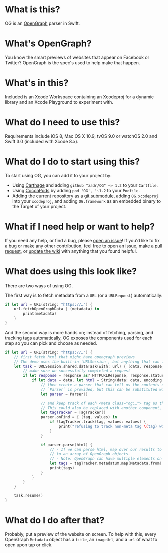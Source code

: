 What is this?
=====

OG is an [OpenGraph](https://ogp.me) parser in Swift.

What's OpenGraph?
=====
You know the smart previews of websites that appear on Facebook or Twitter? OpenGraph is the spec's used to help make that happen.

What's in this?
=====

Included is an Xcode Workspace containing an Xcodeproj for a dynamic library and an Xcode Playground to experiment with. 

What do I need to use this?
=====

Requirements include iOS 8, Mac OS X 10.9, tvOS 9.0 or watchOS 2.0 and Swift 3.0 (included with Xcode 8.x).

What do I do to start using this?
=====

To start using OG, you can add it to your project by:
- Using [Carthage](https://github.com/Carthage/Carthage) and adding `github "zadr/OG" ~> 1.2` to your `Cartfile`.
- Using [CocoaPods](https://cocoapods.org) by adding `pod 'OG', '~1.2` to your `Podfile`.
- Adding the current repository as a [git submodule](https://git-scm.com/docs/git-submodule), adding `OG.xcodeproj` into your `xcodeproj`, and adding `OG.framework` as an embedded binary to the Target of your project.

What if I need help or want to help?
=====

If you need any help, or find a bug, please [open an issue](https://github.com/zadr/OG/issues)! If you'd like to fix a bug or make any other contribution, feel free to open an issue, [make a pull request](https://github.com/zadr/OG/pulls), or [update the wiki](https://github.com/zadr/OG/wiki) with anything that you found helpful.

What does using this look like?
=====

There are two ways of using OG.

The first way is to fetch metadata from a `URL` (or a `URLRequest`) automatically:

```swift
if let url = URL(string: "https://…") {
	url.fetchOpenGraphData { (metadata) in
		print(metadata)
	}
}
```

And the second way is more hands on; instead of fetching, parsing, and tracking tags automatically, OG exposes the components used for each step so you can pick and choose as needed.

```swift
if let url = URL(string: "https://…") {
	// first fetch html that might have opengraph previews
	// The demo uses the built-in `URLSession`, but anything that can fetch data can be used here 
	let task = URLSession.shared.dataTask(with: url) { (data, response, error)
		// make sure we successfully completed a request
		if let response = response as? HTTPURLResponse, response.statusCode >= 200, response.statusCode < 300 {
			if let data = data, let html = String(data: data, encoding: .utf8) {
				// then create a parser that can tell us the contents of each html tag and any associated key/value properties it has
				// `Parser` is provided, but this can be substituted with anything else that can iterate through html tags 
				let parser = Parser()

				// and keep track of each <meta class="og:…"> tag as the parser encounters it
				// This could also be replaced with another component, but outside of testing purposes, there's less of an obvious need to do so than with the other steps of the process.
				let tagTracker = TagTracker()
				parser.onFind = { (tag, values) in
					if !tagTracker.track(tag, values: values) {
						print("refusing to track non-meta tag \(tag) with values \(values)")
					}
				}

				if parser.parse(html) {
					// - If we can parse html, map over our results to go from arrays of arrays of dictionaries (`[[String: OpenGraphType]]`)
					// to an array of OpenGraph objects.
					// - Note: OpenGraph can have multiple elements on a page (for example, an og:article, follwed by an og:author, followed by another og:author)
					let tags = tagTracker.metadatum.map(Metadata.from)
					print(tags)
				}
			}
		}
	}

	task.resume()
}
```

What do I do after that?
=====
Probably, put a preview of the website on screen. To help with this, every OpenGraph `Metadata` object has a `title`, an `imageUrl`, and a `url` of what to open upon tap or click.
